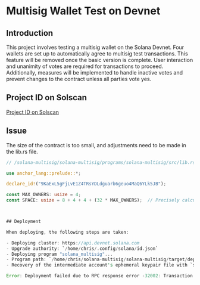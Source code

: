 # Multisig Wallet Test on Devnet

## Introduction
This project involves testing a multisig wallet on the Solana Devnet. Four wallets are set up to automatically agree to multisig test transactions. This feature will be removed once the basic version is complete. User interaction and unanimity of votes are required for transactions to proceed. Additionally, measures will be implemented to handle inactive votes and prevent changes to the contract unless all parties vote yes.

## Project ID on Solscan
[Project ID on Solscan](https://solscan.io/account/9KaExL5gFjLvE1Z4TRsYDLdguarb6geuo4MaQ6YLk5JB?cluster=devnet)

## Issue
The size of the contract is too small, and adjustments need to be made in the lib.rs file.

```rust
// /solana-multisig/solana-multisig/programs/solana-multisig/src/lib.rs

use anchor_lang::prelude::*;

declare_id!("9KaExL5gFjLvE1Z4TRsYDLdguarb6geuo4MaQ6YLk5JB");

const MAX_OWNERS: usize = 4;
const SPACE: usize = 8 + 4 + 4 + (32 * MAX_OWNERS);  // Precisely calculated space



## Deployment

When deploying, the following steps are taken:

- Deploying cluster: https://api.devnet.solana.com
- Upgrade authority: `/home/chris/.config/solana/id.json`
- Deploying program "solana_multisig"...
- Program path: `/home/chris/solana-multisig/solana-multisig/target/deploy/solana_multisig.so`
- Recovery of the intermediate account's ephemeral keypair file with `solana-keygen recover` and a 12-word seed phrase is required to resume a deploy.

Error: Deployment failed due to RPC response error -32002: Transaction simulation failed: Error processing Instruction 0: account data too small for instruction.

